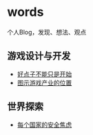 # words
个人Blog，发现、想法、观点

## 游戏设计与开发
- [好点子不能只是开始](游戏设计与开发/好点子不能只是开始.md)
- [图示游戏产业的位置](游戏设计与开发/图示游戏产业的位置.md)

## 世界探索
- [每个国家的安全焦虑](世界探索/每个国家的安全焦虑.md)
